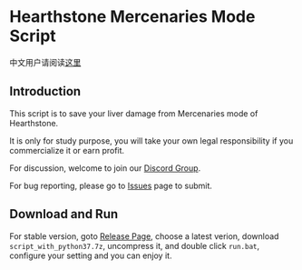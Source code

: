 # Hearthstone Mercenaries Mode Script

中文用户请阅读[这里](https://github.com/zhoubin-me/lushi_script/blob/main/README_CN.md)

## Introduction
This script is to save your liver damage from Mercenaries mode of Hearthstone. 

It is only for study purpose, you will take your own legal responsibility if you commercialize it or earn profit.

For discussion, welcome to join our [Discord Group](https://discord.gg/g8gxdwJ4).

For bug reporting, please go to [Issues](https://github.com/zhoubin-me/lushi_script/issues) page to submit.

## Download and Run
For stable version, goto [Release Page](https://github.com/zhoubin-me/lushi_script/releases), choose a latest verion, download ```script_with_python37.7z```, uncompress it, and double click ```run.bat```, configure your setting and you can enjoy it.



